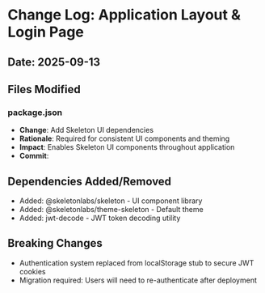 # Change Log: Application Layout & Login Page
## Date: 2025-09-13

## Files Modified

### package.json
- **Change**: Add Skeleton UI dependencies
- **Rationale**: Required for consistent UI components and theming
- **Impact**: Enables Skeleton UI components throughout application
- **Commit**: 

## Dependencies Added/Removed
- Added: @skeletonlabs/skeleton - UI component library
- Added: @skeletonlabs/theme-skeleton - Default theme
- Added: jwt-decode - JWT token decoding utility

## Breaking Changes
- Authentication system replaced from localStorage stub to secure JWT cookies
- Migration required: Users will need to re-authenticate after deployment